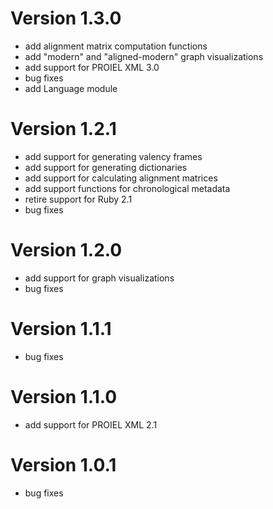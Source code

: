 # Version 1.3.0
- add alignment matrix computation functions
- add "modern" and "aligned-modern" graph visualizations
- add support for PROIEL XML 3.0
- bug fixes
- add Language module

# Version 1.2.1
- add support for generating valency frames
- add support for generating dictionaries
- add support for calculating alignment matrices
- add support functions for chronological metadata
- retire support for Ruby 2.1
- bug fixes

# Version 1.2.0
- add support for graph visualizations
- bug fixes

# Version 1.1.1
- bug fixes

# Version 1.1.0
- add support for PROIEL XML 2.1

# Version 1.0.1
- bug fixes
